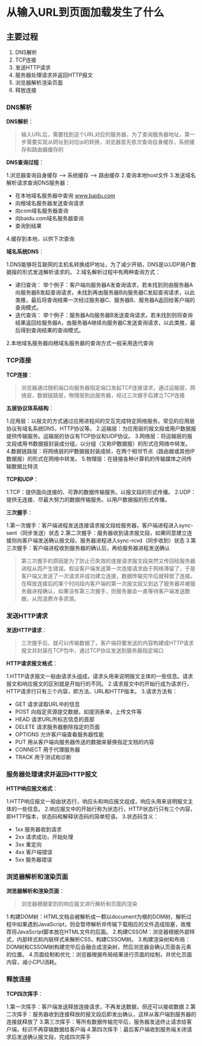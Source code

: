 # 从输入URL到页面加载发生了什么

## 主要过程

1. DNS解析
2. TCP连接
3. 发送HTTP请求
4. 服务器处理请求并返回HTTP报文
5. 浏览器解析渲染页面
6. 释放连接

### DNS解析

**DNS解析**：

>输入URL后，需要找到这个URL对应的服务器，为了查询服务器地址，第一步需要实现从网址到对应ip的转换，浏览器首先依次查询自身缓存，系统缓存和路由器缓存的

**DNS查询过程**：

1.浏览器查询自身缓存 --> 系统缓存 --> 路由缓存
2.查询本地host文件
3.发送域名解析请求查询DNS服务器：

+ 在本地域名服务器中查询 www.baidu.com
+ 向根域名服务器发送查询请求
+ 向com域名服务器查询
+ 向baidu.com域名服务器查询
+ 查询到结果

4.缓存到本地，以供下次查询

**域名系统DNS**：

1.DNS能够将互联网的主机名转换成IP地址，为了减少开销，DNS是以UDP用户数据报的形式发送解析请求的。
2.域名解析过程中有两种查询方式：

+ 递归查询：
  举个例子：客户端向服务器A发查询请求，若未找到则由服务器A向服务器B发起查询请求，未找到再由服务器B向服务器C发起查询请求，以此类推，最后将查询结果一次经过服务器C、服务器B、服务器A返回给客户端的查询模式。
+ 迭代查询：
  举个例子：服务器A向服务器B发送查询请求，若未找到则将查询结果返回给服务器A，由服务器A继续向服务器C发送查询请求，以此类推，最后得到查询结果的查询模式。

2.本地域名服务器向根域名服务器的查询方式一般采用迭代查询

### TCP连接

**TCP连接**：

>浏览器通过随机端口向服务器指定端口发起TCP连接请求，通过运输层，网络层，数据链路层，物理层到达服务器，经过三次握手后建立TCP连接

**五层协议体系结构**：

1.应用层：以报文的方式通过应用进程间的交互完成特定网络服务。常见的应用层协议有域名系统DNS，HTTP协议等。
2.运输层：为应用层的报文段或用户数据报提供传输服务。运输层的协议有TCP协议和UDP协议。
3.网络层：将运输层的报文段或用书数据报封装成分组，以分组（又称IP数据报）的形式在网络中转发。
4.数据链路层：将网络层的IP数据报封装成帧，在两个相邻节点（路由器或其他IP数据报）的形式在网络中转发。
5.物理层：在链接各种计算机的传输媒体之间传输数据比特流

**TCP和UDP**：

1.TCP：提供面向连接的、可靠的数据传输服务。以报文段的形式传播。
2.UDP：提供无连接、尽最大努力的数据传输服务。以用户数据报的形式传播。

**三次握手**：

1.第一次握手：客户端进程发送连接请求报文段给服务器，客户端进程进入sync-sent（同步发送）状态
2.第二次握手：服务器收到请求报文段，如果同意建立连接则向客户端发送确认报文段，服务器进程进入sync-rcvd（同步收到）状态
3.第三次握手：客户端进程收到服务器的确认后，再给服务器进程发送确认

>第三次握手的原因是为了防止已失效的连接请求报文段突然又传回给服务器进程从而产生错误。假设客户端发送第一次连接请求由于网络滞留了，于是客户端又发送了一次请求并成功建立连接，数据传输完毕后就释放了连接。在释放连接后的某个时间段内客户端的第一次报文段又到达了服务器并被服务器进程确认，如果没有第三次握手，则服务器会一直等待客户端发送数据，从而浪费许多资源。

### 发送HTTP请求

**发送HTTP请求**：

>三次握手后，就可以传输数据了，客户端将要发送的内容构建成HTTP请求报文并封装在TCP包中，通过TCP协议发送到服务器指定端口

**HTTP请求报文格式**：

1.HTTP请求报文一般由请求头组成，请求头用来说明报文主体的一些信息。请求报文和响应报文的区别就是开始行的不同。
2.请求报文中的开始行成为请求行，HTTP请求行只有三个内容，即方法、URL和HTTP版本。
3.请求方法有：

+ GET 请求读取URL中的信息
+ POST 向指定资源提交数据，如提测表单，上传文件等
+ HEAD 请求URL所标志信息的首部
+ DELETE 请求服务器删除指定的页面
+ OPTIONS 允许客户端查看服务器性能
+ PUT 用从客户端向服务器传送的数据来替换指定文档的内容
+ CONNECT 用于代理服务器
+ TRACK 用于测试和诊断

### 服务器处理请求并返回HTTP报文

**HTTP响应报文格式**：

1.HTTP响应报文一般由状态行，响应头和响应报文组成，响应头用来说明报文主体的一些信息。
2.响应报文中的开始行称为状态行，HTTP状态行只有三个内容，即HTTP版本，状态码和解释状态码的简单短语。
3.状态码含义：

+ 1xx 服务器收到请求
+ 2xx 请求成功，开始处理
+ 3xx 重定向
+ 4xx 客户端错误
+ 5xx 服务器错误

### 浏览器解析和渲染页面

**浏览器解析和渲染页面**：

>浏览器根据拿到的响应报文进行解析和页面的渲染

1.构建DOM树：HTML文档会被解析成一颗以document为根的DOM树，解析过程中如果遇到JavaScript，则会暂停解析并传输下载相应的文件造成阻塞，故推荐将JavaScript脚本放在HTML文件的后面。
2.构建CSSOM：浏览器根据外部样式，内部样式和内联样式来解析CSS，构建CSSOM树。
3.构建渲染树和布局：DOM树和CSSOM树构建完毕后会融合成渲染树，然后浏览器会确认页面各元素的位置。
4.页面绘制和优化：浏览器根据布局结果进行页面的绘制，并优化页面内容，减小CPU消耗。

### 释放连接

**TCP四次挥手**：

1.第一次挥手：客户端发送释放连接请求，不再发送数据，但还可以接收数据
2.第二次挥手：服务器收到连接释放的报文段后即发出确认，这样从客户端到服务器的连接就释放了
3.第三次挥手：等所有数据传输完毕后，服务器发送终止请求给客户端，标识不再穿输数据给客户端
4.第四次挥手：最后客户端收到服务端关闭请求后发送确认报文段，完成四次挥手
